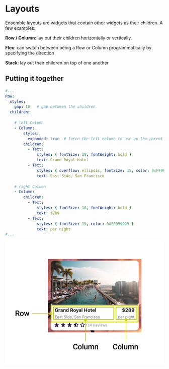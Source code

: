 # Layouts
Ensemble layouts are widgets that contain other widgets as their children. A few examples:

**Row / Column**: lay out their children horizontally or vertically.

**Flex**: can switch between being a Row or Column programmatically by specifying the direction

**Stack**: lay out their children on top of one another

## Putting it together
```yaml
#...
Row:
  styles:
    gap: 10   # gap between the children
  children:

    # left Column
    - Column:
        styles:
          expanded: true  # force the left column to use up the parent's left-over space
        children:
          - Text:
              styles: { fontSize: 18, fontWeight: bold }
              text: Grand Royal Hotel
          - Text:
              styles: { overflow: ellipsis, fontSize: 15, color: 0xFF999999 }
              text: East Side, San Francisco

    # right Column
    - Column:
        children:
          - Text:
              styles: { fontSize: 18, fontWeight: bold }
              text: $289
          - Text:
              styles: { fontSize: 15, color: 0xFF999999 }
              text: per night
#...
```
<img src="/images/layouts_0.png" alt="Layouts" />